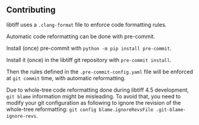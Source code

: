 Contributing
------------

libtiff uses a ``.clang-format`` file to enforce code formatting rules.

Automatic code reformatting can be done with pre-commit.

Install (once) pre-commit with ``python -m pip install pre-commit``.

Install it (once) in the libtiff git repository with ``pre-commit install``.

Then the rules defined in the ``.pre-commit-config.yaml`` file will be
enforced at ``git commit`` time, with automatic reformatting.

Due to whole-tree code reformatting done during libtiff 4.5 development,
``git blame`` information might be misleading. To avoid that, you need
to modify your git configuration as following to ignore the revision of
the whole-tree reformatting:
``git config blame.ignoreRevsFile .git-blame-ignore-revs``.
